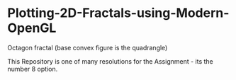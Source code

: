 # Plotting-2D-Fractals-using-Modern-OpenGL
Octagon fractal (base convex figure is the quadrangle)

This Repository is one of many resolutions for the Assignment - its the number 8 option.
